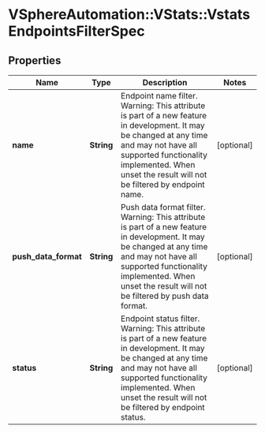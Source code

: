 # VSphereAutomation::VStats::VstatsEndpointsFilterSpec

## Properties
Name | Type | Description | Notes
------------ | ------------- | ------------- | -------------
**name** | **String** | Endpoint name filter. Warning: This attribute is part of a new feature in development. It may be changed at any time and may not have all supported functionality implemented. When unset the result will not be filtered by endpoint name. | [optional] 
**push_data_format** | **String** | Push data format filter. Warning: This attribute is part of a new feature in development. It may be changed at any time and may not have all supported functionality implemented. When unset the result will not be filtered by push data format. | [optional] 
**status** | **String** | Endpoint status filter. Warning: This attribute is part of a new feature in development. It may be changed at any time and may not have all supported functionality implemented. When unset the result will not be filtered by endpoint status. | [optional] 


